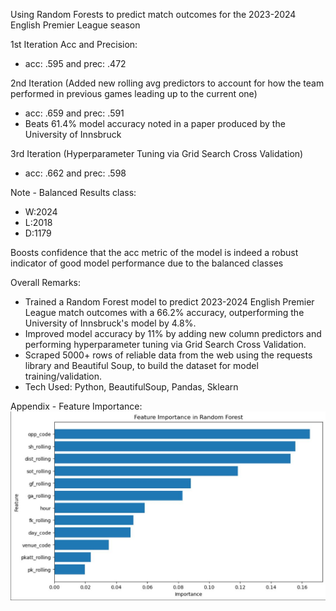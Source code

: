Using Random Forests to predict match outcomes for the 2023-2024 English Premier League season

1st Iteration Acc and Precision: 
- acc: .595 and prec: .472


2nd Iteration (Added new rolling avg predictors to account for how the team performed in previous games leading up to the current one)
- acc: .659 and prec: .591
- Beats 61.4% model accuracy noted in a paper produced by the University of Innsbruck 


3rd Iteration (Hyperparameter Tuning via Grid Search Cross Validation)
- acc: .662 and prec: .598


Note - Balanced Results class: 
- W:2024
- L:2018
- D:1179

Boosts confidence that the acc metric of the model is indeed a robust indicator of good model performance due to the balanced classes


Overall Remarks: 
- Trained a Random Forest model to predict 2023-2024 English Premier League match outcomes with a 66.2% accuracy, outperforming the University of Innsbruck's model by 4.8%.
- Improved model accuracy by 11% by adding new column predictors and performing hyperparameter tuning via Grid Search Cross Validation.
- Scraped 5000+ rows of reliable data from the web using the requests library and Beautiful Soup, to build the dataset for model training/validation.
- Tech Used: Python, BeautifulSoup, Pandas, Sklearn


Appendix - Feature Importance:
![Alt text](./rf_feature_importance.JPG)